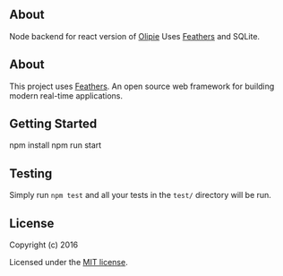 ## About

Node backend for react version of [Olipie](www.olipie.com)
Uses [Feathers](http://feathersjs.com) and SQLite.

## About

This project uses [Feathers](http://feathersjs.com). An open source web framework for building modern real-time applications.

## Getting Started

npm install
npm run start

## Testing

Simply run `npm test` and all your tests in the `test/` directory will be run.

## License

Copyright (c) 2016

Licensed under the [MIT license](LICENSE).
